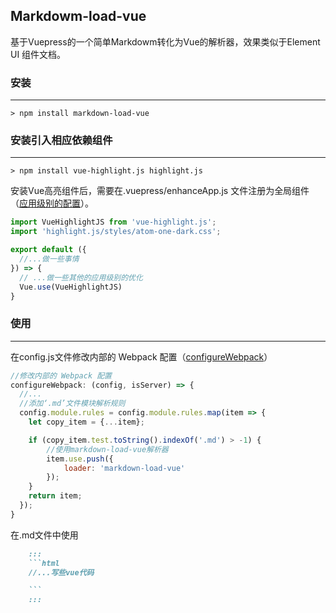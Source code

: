 ## Markdowm-load-vue

基于Vuepress的一个简单Markdowm转化为Vue的解析器，效果类似于Element UI 组件文档。

### 安装
---

```
> npm install markdown-load-vue
```

### 安装引入相应依赖组件
---

```
> npm install vue-highlight.js highlight.js
```

安装Vue高亮组件后，需要在.vuepress/enhanceApp.js 文件注册为全局组件（[应用级别的配置](https://vuepress.vuejs.org/zh/guide/basic-config.html#%E5%BA%94%E7%94%A8%E7%BA%A7%E5%88%AB%E7%9A%84%E9%85%8D%E7%BD%AE)）。

```js
import VueHighlightJS from 'vue-highlight.js';
import 'highlight.js/styles/atom-one-dark.css';

export default ({
  //...做一些事情
}) => {
  // ...做一些其他的应用级别的优化
  Vue.use(VueHighlightJS)
}

```

### 使用
---

在config.js文件修改内部的 Webpack 配置（[configureWebpack](https://vuepress.vuejs.org/zh/config/#configurewebpack)）


```js
//修改内部的 Webpack 配置
configureWebpack: (config, isServer) => {
  //...
  //添加‘.md’文件模块解析规则
  config.module.rules = config.module.rules.map(item => {
    let copy_item = {...item};

    if (copy_item.test.toString().indexOf('.md') > -1) {
        //使用markdown-load-vue解析器
        item.use.push({
            loader: 'markdown-load-vue'
        });
    }           
    return item;
  });
}
```

在.md文件中使用

```md
    :::
    ```html
    //...写些vue代码

    ```
    :::
```

